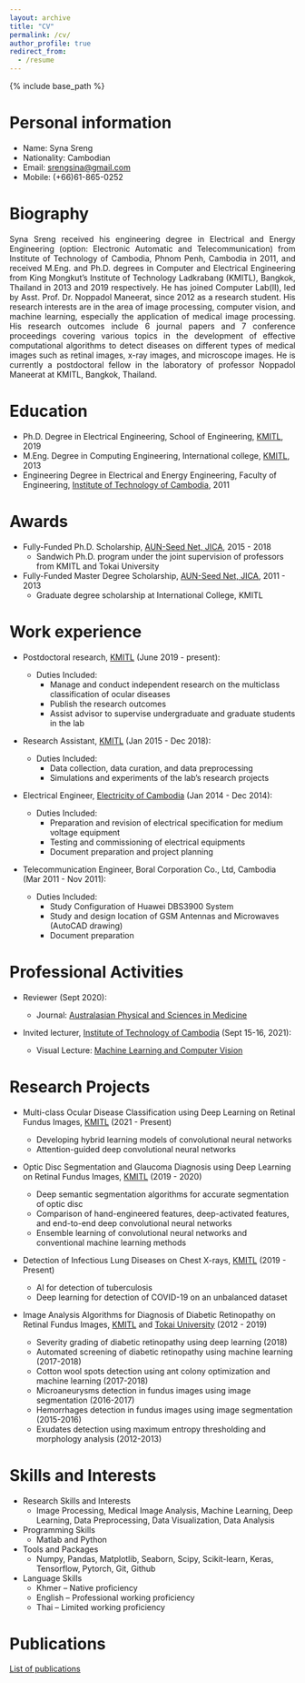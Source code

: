 ```yaml
---
layout: archive
title: "CV"
permalink: /cv/
author_profile: true
redirect_from:
  - /resume
---
```


{% include base_path %}

Personal information 
======
* Name: Syna Sreng
* Nationality: Cambodian
* Email: srengsina@gmail.com
* Mobile: (+66)61-865-0252

Biography
======
<p align="justify">Syna Sreng received his engineering degree in Electrical and Energy Engineering (option: Electronic Automatic and Telecommunication) from Institute of Technology of Cambodia, Phnom Penh, Cambodia in 2011, and received M.Eng. and Ph.D. degrees in Computer and Electrical Engineering from King Mongkut’s Institute of Technology Ladkrabang (KMITL), Bangkok, Thailand in 2013 and 2019 respectively. He has joined Computer Lab(II), led by Asst. Prof. Dr. Noppadol Maneerat, since 2012 as a research student. His research interests are in the area of image processing, computer vision, and machine learning, especially the application of medical image processing. His research outcomes include 6 journal papers and 7 conference proceedings covering various topics in the development of effective computational algorithms to detect diseases on different types of medical images such as retinal images, x-ray images, and microscope images. He is currently a postdoctoral fellow in the laboratory of professor Noppadol Maneerat at KMITL, Bangkok, Thailand.</p>

Education
======

* Ph.D. Degree in Electrical Engineering, School of Engineering, [KMITL](https://www.kmitl.ac.th/), 2019 
* M.Eng. Degree in Computing Engineering, International college, [KMITL](https://www.kmitl.ac.th/), 2013
* Engineering Degree in Electrical and Energy Engineering, Faculty of Engineering, [Institute of Technology of Cambodia](https://www.itc.edu.kh/), 2011

Awards
======    
* Fully-Funded Ph.D. Scholarship, [AUN-Seed Net, JICA](https://seed-net.org/), 2015 - 2018
  * Sandwich Ph.D. program under the joint supervision of professors from KMITL and Tokai University
* Fully-Funded Master Degree Scholarship, [AUN-Seed Net, JICA](https://seed-net.org/), 2011 - 2013  
  * Graduate degree scholarship at International College, KMITL 

Work experience
======
* Postdoctoral research, [KMITL](https://www.kmitl.ac.th/) (June 2019 - present):
  * Duties Included: 
    * Manage and conduct independent research on the multiclass classification of ocular diseases
    * Publish the research outcomes
    * Assist advisor to supervise undergraduate and graduate students in the lab
  
* Research Assistant, [KMITL](https://www.kmitl.ac.th/) (Jan 2015 - Dec 2018):
  * Duties Included: 
    * Data collection, data curation, and data preprocessing
    * Simulations and experiments of the lab’s research projects
  
* Electrical Engineer, [Electricity of Cambodia](https://www.edc.com.kh/) (Jan 2014 - Dec 2014):
  * Duties Included:
    * Preparation and revision of electrical specification for medium voltage equipment  
    * Testing and commissioning of electrical equipments 
    * Document preparation and project planning
    
* Telecommunication Engineer, Boral Corporation Co., Ltd, Cambodia (Mar 2011 - Nov 2011):
  * Duties Included:
    * Study Configuration of Huawei DBS3900 System 
    * Study and design location of GSM Antennas and Microwaves (AutoCAD drawing)  
    * Document preparation 

Professional Activities
======
* Reviewer (Sept 2020):
  * Journal: [Australasian Physical and Sciences in Medicine](https://portal.issn.org/resource/ISSN/0158-9938)

* Invited lecturer, [Institute of Technology of Cambodia](https://www.itc.edu.kh/) (Sept 15-16, 2021):
  * Visual Lecture: [Machine Learning and Computer Vision](https://synasreng.github.io/teaching/)

Research Projects
======
* Multi-class Ocular Disease Classification using Deep Learning on Retinal Fundus Images, [KMITL](https://www.kmitl.ac.th/) (2021 - Present)
  * Developing hybrid learning models of convolutional neural networks
  * Attention-guided deep convolutional neural networks
  
* Optic Disc Segmentation and Glaucoma Diagnosis using Deep Learning on Retinal Fundus Images, [KMITL](https://www.kmitl.ac.th/) (2019 - 2020)
  * Deep semantic segmentation algorithms for accurate segmentation of optic disc
  * Comparison of hand-engineered features, deep-activated features, and end-to-end deep convolutional neural networks
  * Ensemble learning of convolutional neural networks and conventional machine learning methods
  
* Detection of Infectious Lung Diseases on Chest X-rays, [KMITL](https://www.kmitl.ac.th/) (2019 - Present)
  * AI for detection of tuberculosis
  * Deep learning for detection of COVID-19 on an unbalanced dataset
  
* Image Analysis Algorithms for Diagnosis of Diabetic Retinopathy on Retinal Fundus Images, [KMITL](https://www.kmitl.ac.th/) and [Tokai University](https://www.u-tokai.ac.jp/) (2012 - 2019)
  * Severity grading of diabetic retinopathy using deep learning (2018)
  * Automated screening of diabetic retinopathy using machine learning (2017-2018)
  * Cotton wool spots detection using ant colony optimization and machine learning (2017-2018)
  * Microaneurysms detection in fundus images using image segmentation (2016-2017)
  * Hemorrhages detection in fundus images using image segmentation (2015-2016)
  * Exudates detection using maximum entropy thresholding and morphology analysis (2012-2013)

Skills and Interests
======
* Research Skills and Interests
  * Image Processing, Medical Image Analysis, Machine Learning, Deep Learning, Data Preprocessing, Data Visualization, Data Analysis
* Programming Skills
  * Matlab and Python
* Tools and Packages
  * Numpy, Pandas, Matplotlib, Seaborn, Scipy, Scikit-learn, Keras, Tensorflow, Pytorch, Git, Github
* Language Skills
  * Khmer – Native proficiency
  * English – Professional working proficiency
  * Thai – Limited working proficiency 

Publications
======
  [List of publications](https://synasreng.github.io/publications/) 
  
